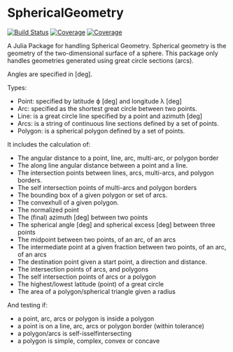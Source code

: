 # SphericalGeometry

[![Build Status](https://travis-ci.com/rjdverbeek-tud/SphericalGeometry.jl.svg?branch=master)](https://travis-ci.com/rjdverbeek-tud/SphericalGeometry.jl)
[![Coverage](https://codecov.io/gh/rjdverbeek-tud/SphericalGeometry.jl/branch/master/graph/badge.svg)](https://codecov.io/gh/rjdverbeek-tud/SphericalGeometry.jl)
[![Coverage](https://coveralls.io/repos/github/rjdverbeek-tud/SphericalGeometry.jl/badge.svg?branch=master)](https://coveralls.io/github/rjdverbeek-tud/SphericalGeometry.jl?branch=master)

A Julia Package for handling Spherical Geometry. Spherical geometry is the 
geometry of the two-dimensional surface of a sphere. This package only
handles geometries generated using great circle sections (arcs).

Angles are specified in [deg].

Types:
* Point: specified by latitude ϕ [deg] and longitude λ [deg]
* Arc: specified as the shortest great circle between two points.
* Line: is a great circle line specified by a point and azimuth [deg]
* Arcs: is a string of continuous line sections defined by a set of points.
* Polygon: is a spherical polygon defined by a set of points.

It includes the calculation of:
* The angular distance to a point, line, arc, multi-arc, or polygon border
* The along line angular distance between a point and a line.
* The intersection points between lines, arcs, multi-arcs, and polygon borders.
* The self intersection points of multi-arcs and polygon borders
* The bounding box of a given polygon or set of arcs.
* The convexhull of a given polygon.
* The normalized point
* The (final) azimuth [deg] between two points
* The spherical angle [deg] and spherical excess [deg] between three points
* The midpoint between two points, of an arc, of an arcs
* The intermediate point at a given fraction between two points, of an arc, of an arcs
* The destination point given a start point, a direction and distance.
* The intersection points of arcs, and polygons
* The self intersection points of arcs or a polygon
* The highest/lowest latitude (point) of a great circle
* The area of a polygon/spherical triangle given a radius

And testing if:
* a point, arc, arcs or polygon is inside a polygon
* a point is on a line, arc, arcs or polygon border (within tolerance)
* a polygon/arcs is self-isselfintersecting
* a polygon is simple, complex, convex or concave
